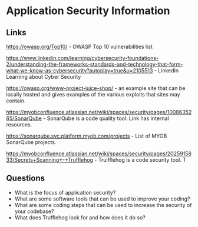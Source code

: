 ﻿# Application Security Information

## Links

https://owasp.org/Top10/ - OWASP Top 10 vulnerabilities list

https://www.linkedin.com/learning/cybersecurity-foundations-2/understanding-the-frameworks-standards-and-technology-that-form-what-we-know-as-cybersecurity?autoplay=true&u=2105513 - LinkedIn Learning about Cyber Security

https://owasp.org/www-project-juice-shop/ -  an example site that can be locally hosted and gives examples of the various exploits that sites may contain.

https://myobconfluence.atlassian.net/wiki/spaces/security/pages/1008635265/SonarQube - SonarQube is a code quality tool. Link has internal resources.

https://sonarqube.svc.platform.myob.com/projects - List of MYOB SonarQube projects.

https://myobconfluence.atlassian.net/wiki/spaces/security/pages/2025915833/Secrets+Scanning+-+Trufflehog - Truifflehog is a code security tool.  T

## Questions

* What is the focus of application security? 
* What are some software tools that can be used to improve your coding?
* What are some coding steps that can be used to increase the security of your codebase?
* What does Trufflehog look for and how does it do so?
